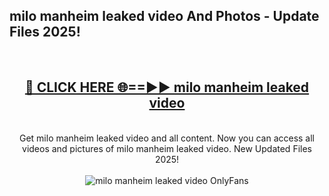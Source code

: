 <h2>milo manheim leaked video And Photos - Update Files 2025!</h2>
<br>
<div align="center">
<h2><a href="https://betterlinks.top/A2PfLJ" rel="nofollow">🔴 CLICK HERE 🌐==►► milo manheim leaked video</a></h2>
<br>
Get milo manheim leaked video and all content. Now you can access all videos and pictures of milo manheim leaked video. New Updated Files 2025!
<br>
<br>
<a href="https://betterlinks.top/A2PfLJ" rel="nofollow" data-target="animated-image.originalLink"><img src="https://i.imgur.com/dJHk4Zq.gif" alt="milo manheim leaked video OnlyFans" style="max-width: 100%; display: inline-block;" data-target="animated-image.originalImage"></a>
</div>
<br>
